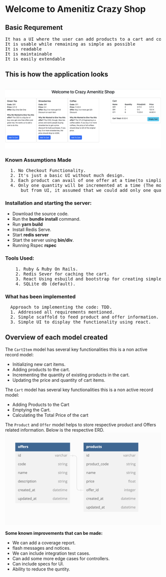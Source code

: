 <h1> Welcome to Amenitiz Crazy Shop</h1>
<h2> Basic Requrement </h2>
<pre>
It has a UI where the user can add products to a cart and compute the total price (it can be a simple CLI)
It is usable while remaining as simple as possible
It is readable
It is maintainable
It is easily extendable
</pre>
<h2>This is how the application looks</h2> <br/>
  
<img src='https://github.com/rvkrish/AmenitizCrazyShop/blob/7d3fdb3e621d11139101fa5cf99a50af2a8da745/public/Screenshot%202023-11-09%20at%205.56.11%20PM.png' width='900'>

<h3> Known Assumptions Made </h3>
<pre>
  1. No Checkout Functionality.
  2. It's just a basic UI without much design.
  3. Each product can avail of one offer at a time(to simplify the implementation)
  4. Only one quantity will be incremented at a time (The model level provided the ability to add multiple quantities, 
      but from UI, it assumed that we could add only one quantity)
</pre>


<h3> Installation and starting the server: </h3>

- Download the source code.
- Run the **bundle install** command.
- Run **yarn build**
- Install Redis Serve.
- Start **redis server**
- Start the server using **bin/div**.
- Running Rspec **rspec**

<h3>Tools Used: </h3>
<pre>
    1. Ruby & Ruby On Rails.
    2. Redis Sever for caching the cart.
    3. React Using esbuild and bootstrap for creating simple UI.
    4. SQLite db (default).
</pre>
<h3> What has been implemented</h3>
<pre>
  Approach to implementing the code: TDD.
  1. Addressed all requirements mentioned.
  2. Simple scaffold to feed product and offer information.
  3. Simple UI to display the functionality using react.
</pre>


## Overview of each model created

The `CartItem` model has several key functionalities this is a non active record model:

- Initializing new cart items.
- Adding products to the cart.
- Incrementing the quantity of existing products in the cart.
- Updating the price and quantity of cart items.

The `Cart` model has several key functionalities this is a non active record model:

- Adding Products to the Cart
- Emptying the Cart.
- Calculating the Total Price of the cart
  
The `Product` and `Offer` model  helps to store respective product and Offers related information. Below is the respective ERD. <br/> 
<img src='https://github.com/rvkrish/AmenitizCrazyShop/blob/83c3369cd437e47df3a774285847e2edf2bf58b9/public/Screenshot%202023-11-09%20at%206.35.12%20PM.png' width='600'>


**Some known improvements that can be made:**

- We can add a coverage report.
- flash messages and notices.
- We can include integration test cases.
- Can add some more edge cases for controllers.
- Can include specs for UI.
- Ability to reduce the quntity.
  
